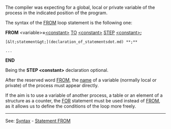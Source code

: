 The compiler was expecting for a global, local or private variable of the process in the indicated position of the program.

The syntax of the [FROM](from_statement.md) loop statement is the following one:

**FROM** &lt;variable&gt;**=**[&lt;constant&gt;](definition_of_a_constantdot.md) [TO](to.md) [&lt;constant&gt;](definition_of_a_constantdot.md) [STEP](step.md) [&lt;constant&gt;](definition_of_a_constantdot.md)**;**

    [&lt;statement&gt;](declaration_of_statementsdot.md) **;**

    ...

**END**

Being the **STEP &lt;constant&gt;** declaration optional.

After the reserved word [FROM](from_statement.md), the [name](definition_of_a_namedot.md) of a variable (normally local or private) of the process must appear directly.

If the aim is to use a variable of another process, a table or an element of a structure as a counter, the [FOR](for_statement.md) statement must be used instead of [FROM](from_statement.md), as it allows us to define the conditions of the loop more freely.

---------------------------------------
See: [Syntax](syntax_of_a_programdot.md) - [Statement FROM](from_statement.md)

